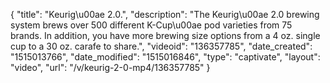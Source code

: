 {
    "title": "Keurig\u00ae 2.0.",
    "description": "The Keurig\u00ae 2.0 brewing system brews over 500 different K-Cup\u00ae pod varieties from 75 brands. In addition, you have more brewing size options from a 4 oz. single cup to a 30 oz. carafe to share.",
    "videoid": "136357785",
    "date_created": "1515013766",
    "date_modified": "1515016846",
    "type": "captivate",
    "layout": "video",
    "url": "\/v\/keurig-2-0-mp4\/136357785"
}